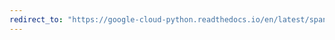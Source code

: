 ```yaml
---
redirect_to: "https://google-cloud-python.readthedocs.io/en/latest/spanner/snapshot-usage.html"
---
```

